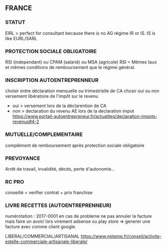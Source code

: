 
## FRANCE

### STATUT
EIRL > perfect for consultant because there is no AG
régime IR or IS.  IS is like EURL/SARL

### PROTECTION SOCIALE OBLIGATOIRE
RSI (independant) ou CPAM (salarié) ou MSA (agricole)
RSI = Mêmes taux et mêmes conditions de remboursement que le régime général.

### INSCRIPTION AUTOENTREPRENNEUR
choisir entre déclaration mensuelle ou trimestrielle de CA 
chosir oui ou non versement libératoire de l'impôt sur le revenu 
- oui > versement lors de la déclarention de CA
- non > declaration du revenu AE lors de la declaration impot
https://www.portail-autoentrepreneur.fr/actualites/declaration-impots-revenus#4-2

### MUTUELLE/COMPLEMENTAIRE
complément de remboursement après protection sociale obligatoire

### PREVOYANCE
Arrêt de travail, invalidité, décès, perte d'autonomie...

### RC PRO
conseillé = verifier contrat + prix franchise

### LIVRE RECETTES (AUTOENTREPRENNEUR)
numérotation : 2017-0001
en cas de probleme ne pas annuler la facture mais faire un avoir/
lors virement adsense ou play store => generer une facture avec comme client google.


LIBERAL/COMMERCIAL/ARTISANAL
https://www.netpme.fr/conseil/activite-estelle-commerciale-artisanale-liberale/



